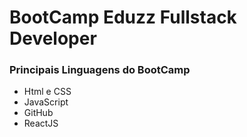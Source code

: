 # BootCamp Eduzz Fullstack Developer

### Principais Linguagens do BootCamp 
- Html e CSS
- JavaScript
- GitHub
- ReactJS
